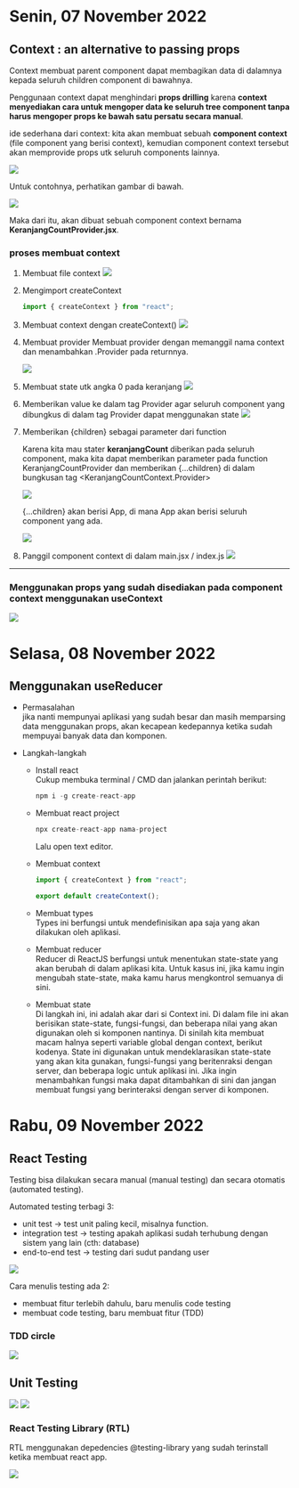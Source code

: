 # Senin, 07 November 2022

## Context : an alternative to passing props

Context membuat parent component dapat membagikan data di dalamnya kepada seluruh children component di bawahnya.

Penggunaan context dapat menghindari **props drilling** karena **context menyediakan cara untuk mengoper data ke seluruh tree component tanpa harus mengoper props ke bawah satu persatu secara manual**.

ide sederhana dari context:
kita akan membuat sebuah **component context** (file component yang berisi context), kemudian component context tersebut akan memprovide props utk seluruh components lainnya.

<img src="./gambar/senin-3.png"/>

Untuk contohnya, perhatikan gambar di bawah.

<img src="./gambar/senin-4.png"/>

Maka dari itu, akan dibuat sebuah component context bernama **KeranjangCountProvider.jsx**.

### **proses membuat context**

1. Membuat file context
   <img src="./gambar/senin-5.png"/>

2. Mengimport createContext

   ```javascript
   import { createContext } from "react";
   ```

3. Membuat context dengan createContext()
   <img src="./gambar/senin-6.png"/>

4. Membuat provider
   Membuat provider dengan memanggil nama context dan menambahkan .Provider pada returnnya.

    <img src="./gambar/senin-7.png"/>

5. Membuat state utk angka 0 pada keranjang
   <img src="./gambar/senin-8.png"/>

6. Memberikan value ke dalam tag Provider agar seluruh component yang dibungkus di dalam tag Provider dapat menggunakan state
   <img src="./gambar/senin-9.png"/>

7. Memberikan {children} sebagai parameter dari function

   Karena kita mau stater **keranjangCount** diberikan pada seluruh component, maka kita dapat memberikan parameter pada function KeranjangCountProvider dan memberikan {...children} di dalam bungkusan tag <KeranjangCountContext.Provider>

   <img src="./gambar/senin-10.png"/>

   <br>

   {...children} akan berisi App, di mana App akan berisi seluruh component yang ada.

   <img src="./gambar/senin-11.png"/>

8. Panggil component context di dalam main.jsx / index.js
   <img src="./gambar/senin-12.png"/>

---

### Menggunakan props yang sudah disediakan pada component context menggunakan useContext

<img src="./gambar/senin-13.png"/>

# Selasa, 08 November 2022

## Menggunakan useReducer

- Permasalahan<br>
  jika nanti mempunyai aplikasi yang sudah besar dan masih memparsing data menggunakan props, akan kecapean kedepannya ketika sudah mempuyai banyak data dan komponen.

- Langkah-langkah<br>

  - Install react<br>
    Cukup membuka terminal / CMD dan jalankan perintah berikut:
    ```js
    npm i -g create-react-app
    ```
  - Membuat react project<br>
    ```js
    npx create-react-app nama-project
    ```
    Lalu open text editor.
  - Membuat context<br>

    ```js
    import { createContext } from "react";

    export default createContext();
    ```

  - Membuat types<br>
    Types ini berfungsi untuk mendefinisikan apa saja yang akan dilakukan oleh aplikasi.
  - Membuat reducer<br>
    Reducer di ReactJS berfungsi untuk menentukan state-state yang akan berubah di dalam aplikasi kita. Untuk kasus ini, jika kamu ingin mengubah state-state, maka kamu harus mengkontrol semuanya di sini.
  - Membuat state<br>
    Di langkah ini, ini adalah akar dari si Context ini. Di dalam file ini akan berisikan state-state, fungsi-fungsi, dan beberapa nilai yang akan digunakan oleh si komponen nantinya. Di sinilah kita membuat macam halnya seperti variable global dengan context, berikut kodenya. State ini digunakan untuk mendeklarasikan state-state yang akan kita gunakan, fungsi-fungsi yang beritenraksi dengan server, dan beberapa logic untuk aplikasi ini. Jika ingin menambahkan fungsi maka dapat ditambahkan di sini dan jangan membuat fungsi yang berinteraksi dengan server di komponen.

# Rabu, 09 November 2022

## React Testing

Testing bisa dilakukan secara manual (manual testing) dan secara otomatis (automated testing).

Automated testing terbagi 3:

- unit test -> test unit paling kecil, misalnya function.
- integration test -> testing apakah aplikasi sudah terhubung dengan sistem yang lain (cth: database)
- end-to-end test -> testing dari sudut pandang user

<img src="./gambar/rabu-1.png"/>

Cara menulis testing ada 2:

- membuat fitur terlebih dahulu, baru menulis code testing
- membuat code testing, baru membuat fitur (TDD)

### TDD circle

<img src="./gambar/rabu-2.png"/>

## Unit Testing

<img src="./gambar/rabu-3.png"/>

<img src="./gambar/rabu-4.png"/>

### React Testing Library (RTL)

RTL menggunakan depedencies @testing-library yang sudah terinstall ketika membuat react app.

<img src="./gambar/rabu-5.png"/>
